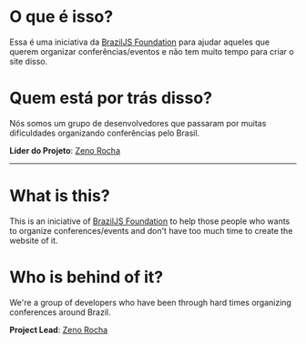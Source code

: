 # O que é isso?

Essa é uma iniciativa da [BrazilJS Foundation](http://braziljs.org) para ajudar aqueles que querem organizar conferências/eventos e não tem muito tempo para criar o site disso.

# Quem está por trás disso?

Nós somos um grupo de desenvolvedores que passaram por muitas dificuldades organizando conferências pelo Brasil.

**Líder do Projeto**: [Zeno Rocha](http://github.com/zenorocha)

---

# What is this?

This is an iniciative of [BrazilJS Foundation](http://braziljs.org) to help those people who wants to organize conferences/events and don't have too much time to create the website of it.

# Who is behind of it?

We're a group of developers who have been through hard times organizing conferences around Brazil.

**Project Lead**: [Zeno Rocha](http://github.com/zenorocha)